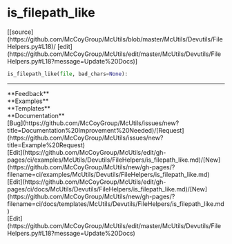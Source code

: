 # <a id="McUtils.McUtils.Devutils.FileHelpers.is_filepath_like">is_filepath_like</a>
<div class="docs-source-link" markdown="1">
[[source](https://github.com/McCoyGroup/McUtils/blob/master/McUtils/Devutils/FileHelpers.py#L18)/
[edit](https://github.com/McCoyGroup/McUtils/edit/master/McUtils/Devutils/FileHelpers.py#L18?message=Update%20Docs)]
</div>

```python
is_filepath_like(file, bad_chars=None): 
```













---


<div markdown="1" class="text-secondary">
<div class="container">
  <div class="row">
   <div class="col" markdown="1">
**Feedback**   
</div>
   <div class="col" markdown="1">
**Examples**   
</div>
   <div class="col" markdown="1">
**Templates**   
</div>
   <div class="col" markdown="1">
**Documentation**   
</div>
   <div class="col" markdown="1">
   
</div>
   <div class="col" markdown="1">
   
</div>
   <div class="col" markdown="1">
   
</div>
</div>
  <div class="row">
   <div class="col" markdown="1">
[Bug](https://github.com/McCoyGroup/McUtils/issues/new?title=Documentation%20Improvement%20Needed)/[Request](https://github.com/McCoyGroup/McUtils/issues/new?title=Example%20Request)   
</div>
   <div class="col" markdown="1">
[Edit](https://github.com/McCoyGroup/McUtils/edit/gh-pages/ci/examples/McUtils/Devutils/FileHelpers/is_filepath_like.md)/[New](https://github.com/McCoyGroup/McUtils/new/gh-pages/?filename=ci/examples/McUtils/Devutils/FileHelpers/is_filepath_like.md)   
</div>
   <div class="col" markdown="1">
[Edit](https://github.com/McCoyGroup/McUtils/edit/gh-pages/ci/docs/McUtils/Devutils/FileHelpers/is_filepath_like.md)/[New](https://github.com/McCoyGroup/McUtils/new/gh-pages/?filename=ci/docs/templates/McUtils/Devutils/FileHelpers/is_filepath_like.md)   
</div>
   <div class="col" markdown="1">
[Edit](https://github.com/McCoyGroup/McUtils/edit/master/McUtils/Devutils/FileHelpers.py#L18?message=Update%20Docs)   
</div>
   <div class="col" markdown="1">
   
</div>
   <div class="col" markdown="1">
   
</div>
   <div class="col" markdown="1">
   
</div>
</div>
</div>
</div>